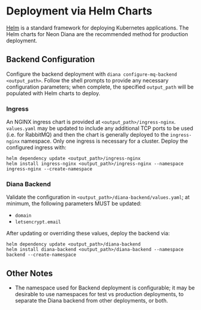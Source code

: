 # Deployment via Helm Charts
[Helm](https://helm.sh/) is a standard framework for deploying Kubernetes applications.
The Helm charts for Neon Diana are the recommended method for production deployment.

## Backend Configuration
Configure the backend deployment with 
`diana configure-mq-backend <output_path>`. Follow the shell prompts to 
provide any necessary configuration parameters; when complete, the specified
`output_path` will be populated with Helm charts to deploy.

### Ingress
An NGINX ingress chart is provided at `<output_path>/ingress-nginx`. `values.yaml`
may be updated to include any additional TCP ports to be used (i.e. for RabbitMQ)
and then the chart is generally deployed to the `ingress-nginx` namespace. Only
one ingress is necessary for a cluster. Deploy the configured ingress with:

```
helm dependency update <output_path>/ingress-nginx
helm install ingress-nginx <output_path>/ingress-nginx --namespace ingress-nginx --create-namespace
```

### Diana Backend
Validate the configuration in `<output_path>/diana-backend/values.yaml`; at minimum,
the following parameters MUST be updated:
- `domain`
- `letsencrypt.email`

After updating or overriding these values, deploy the backend via:

```
helm dependency update <output_path>/diana-backend
helm install diana-backend <output_path>/diana-backend --namespace backend --create-namespace
```

## Other Notes
- The namespace used for Backend deployment is configurable; it may be desirable
  to use namespaces for test vs production deployments, to separate the Diana
  backend from other deployments, or both.
  